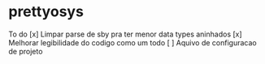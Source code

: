 # prettyosys

To do
[x] Limpar parse de sby pra ter menor data types aninhados
[x] Melhorar legibilidade do codigo como um todo
[ ] Aquivo de configuracao de projeto
